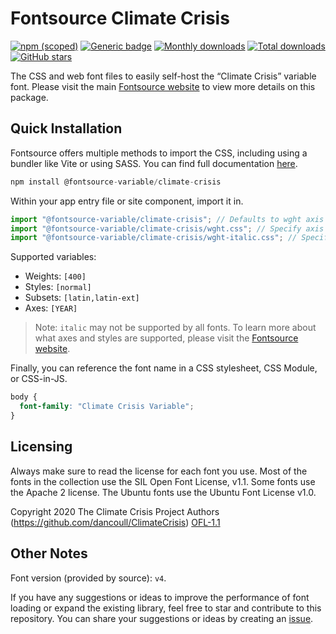 # Fontsource Climate Crisis

[![npm (scoped)](https://img.shields.io/npm/v/@fontsource-variable/climate-crisis?color=brightgreen)](https://www.npmjs.com/package/@fontsource-variable/climate-crisis) [![Generic badge](https://img.shields.io/badge/fontsource-passing-brightgreen)](https://github.com/fontsource/fontsource) [![Monthly downloads](https://badgen.net/npm/dm/@fontsource-variable/climate-crisis)](https://github.com/fontsource/fontsource) [![Total downloads](https://badgen.net/npm/dt/@fontsource-variable/climate-crisis)](https://github.com/fontsource/fontsource) [![GitHub stars](https://img.shields.io/github/stars/fontsource/fontsource.svg?style=social&label=Star)](https://github.com/fontsource/fontsource/stargazers)

The CSS and web font files to easily self-host the “Climate Crisis” variable font. Please visit the main [Fontsource website](https://fontsource.org/fonts/climate-crisis) to view more details on this package.

## Quick Installation

Fontsource offers multiple methods to import the CSS, including using a bundler like Vite or using SASS. You can find full documentation [here](https://fontsource.org/docs/getting-started/introduction).

```javascript
npm install @fontsource-variable/climate-crisis
```

Within your app entry file or site component, import it in.

```javascript
import "@fontsource-variable/climate-crisis"; // Defaults to wght axis
import "@fontsource-variable/climate-crisis/wght.css"; // Specify axis
import "@fontsource-variable/climate-crisis/wght-italic.css"; // Specify axis and style
```

Supported variables:
- Weights: `[400]`
- Styles: `[normal]`
- Subsets: `[latin,latin-ext]`
- Axes: `[YEAR]`

> Note: `italic` may not be supported by all fonts. To learn more about what axes and styles are supported, please visit the [Fontsource website](https://fontsource.org/fonts/climate-crisis).

Finally, you can reference the font name in a CSS stylesheet, CSS Module, or CSS-in-JS.

```css
body {
  font-family: "Climate Crisis Variable";
}
```

## Licensing
Always make sure to read the license for each font you use. Most of the fonts in the collection use the SIL Open Font License, v1.1. Some fonts use the Apache 2 license. The Ubuntu fonts use the Ubuntu Font License v1.0.

Copyright 2020 The Climate Crisis Project Authors (https://github.com/dancoull/ClimateCrisis)
[OFL-1.1](http://scripts.sil.org/OFL)

## Other Notes
Font version (provided by source): `v4`.

If you have any suggestions or ideas to improve the performance of font loading or expand the existing library, feel free to star and contribute to this repository. You can share your suggestions or ideas by creating an [issue](https://github.com/fontsource/fontsource/issues).